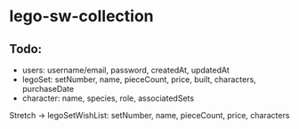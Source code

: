 # lego-sw-collection

## Todo:

* users: username/email, password, createdAt, updatedAt
* legoSet: setNumber, name, pieceCount, price, built, characters, purchaseDate
* character: name, species, role, associatedSets

Stretch -> legoSetWishList: setNumber, name, pieceCount, price, characters